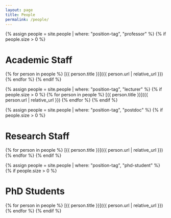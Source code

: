 ```yaml
---
layout: page
title: People
permalink: /people/
---
```


{% assign people = site.people | where: "position-tag", "professor" %}
{% if people.size > 0 %}
# Academic Staff
{% for person in people %}
[{{ person.title }}]({{ person.url | relative_url }})
{% endfor %}
{% endif %}

{% assign people = site.people | where: "position-tag", "lecturer" %}
{% if people.size > 0 %}
{% for person in people %}
[{{ person.title }}]({{ person.url | relative_url }})
{% endfor %}
{% endif %}

{% assign people = site.people | where: "position-tag", "postdoc" %}
{% if people.size > 0 %}
# Research Staff
{% for person in people %}
[{{ person.title }}]({{ person.url | relative_url }})
{% endfor %}
{% endif %}

{% assign people = site.people | where: "position-tag", "phd-student" %}
{% if people.size > 0 %}
# PhD Students
{% for person in people %}
[{{ person.title }}]({{ person.url | relative_url }})
{% endfor %}
{% endif %}